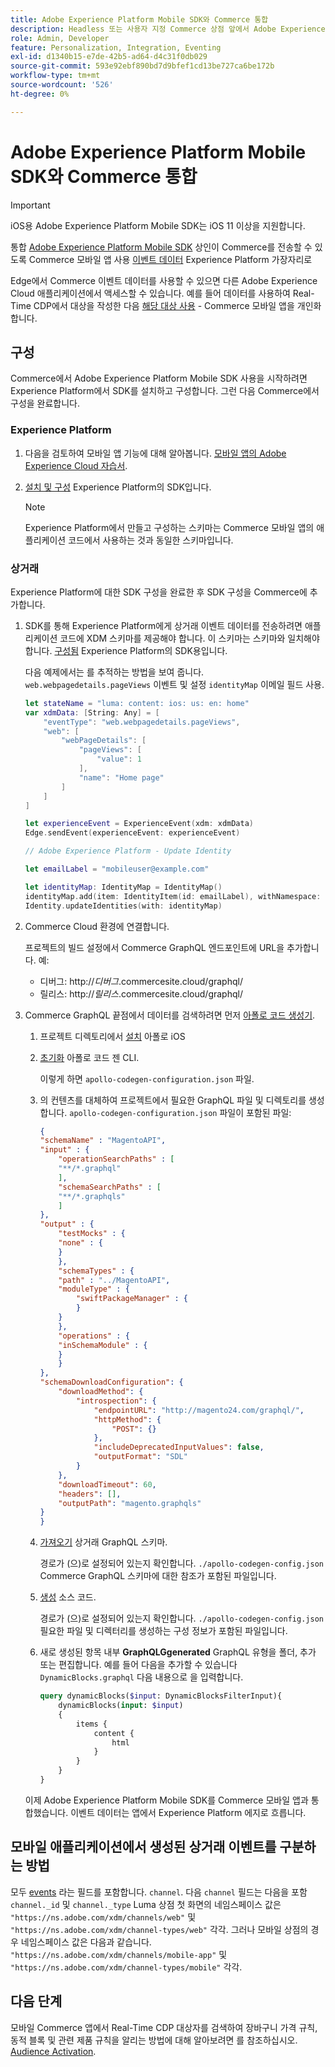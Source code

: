 ```yaml
---
title: Adobe Experience Platform Mobile SDK와 Commerce 통합
description: Headless 또는 사용자 지정 Commerce 상점 앞에서 Adobe Experience Platform Mobile SDK를 사용하는 방법에 대해 알아봅니다.
role: Admin, Developer
feature: Personalization, Integration, Eventing
exl-id: d1340b15-e7de-42b5-ad64-d4c31f0db029
source-git-commit: 593e92ebf890bd7d9bfef1cd13be727ca6be172b
workflow-type: tm+mt
source-wordcount: '526'
ht-degree: 0%

---
```


# Adobe Experience Platform Mobile SDK와 Commerce 통합

>[!IMPORTANT]
>
>iOS용 Adobe Experience Platform Mobile SDK는 iOS 11 이상을 지원합니다.

통합 [Adobe Experience Platform Mobile SDK](https://developer.adobe.com/client-sdks/home/) 상인이 Commerce를 전송할 수 있도록 Commerce 모바일 앱 사용  [이벤트 데이터](events.md) Experience Platform 가장자리로

Edge에서 Commerce 이벤트 데이터를 사용할 수 있으면 다른 Adobe Experience Cloud 애플리케이션에서 액세스할 수 있습니다. 예를 들어 데이터를 사용하여 Real-Time CDP에서 대상을 작성한 다음 [해당 대상 사용](https://experienceleague.adobe.com/docs/commerce-admin/customers/audience-activation.html) - Commerce 모바일 앱을 개인화합니다.

## 구성

Commerce에서 Adobe Experience Platform Mobile SDK 사용을 시작하려면 Experience Platform에서 SDK를 설치하고 구성합니다. 그런 다음 Commerce에서 구성을 완료합니다.

### Experience Platform

1. 다음을 검토하여 모바일 앱 기능에 대해 알아봅니다. [모바일 앱의 Adobe Experience Cloud 자습서](https://experienceleague.adobe.com/docs/platform-learn/implement-mobile-sdk/overview.html).

1. [설치 및 구성](https://developer.adobe.com/client-sdks/documentation/getting-started/) Experience Platform의 SDK입니다.

   >[!NOTE]
   >
   >Experience Platform에서 만들고 구성하는 스키마는 Commerce 모바일 앱의 애플리케이션 코드에서 사용하는 것과 동일한 스키마입니다.

### 상거래

Experience Platform에 대한 SDK 구성을 완료한 후 SDK 구성을 Commerce에 추가합니다.

1. SDK를 통해 Experience Platform에게 상거래 이벤트 데이터를 전송하려면 애플리케이션 코드에 XDM 스키마를 제공해야 합니다. 이 스키마는 스키마와 일치해야 합니다. [구성됨](https://developer.adobe.com/client-sdks/home/getting-started/set-up-schemas-and-datasets/) Experience Platform의 SDK용입니다.

   다음 예제에서는 를 추적하는 방법을 보여 줍니다. `web.webpagedetails.pageViews` 이벤트 및 설정 `identityMap` 이메일 필드 사용.

   ```swift
   let stateName = "luma: content: ios: us: en: home"
   var xdmData: [String: Any] = [
       "eventType": "web.webpagedetails.pageViews",
       "web": [
           "webPageDetails": [
               "pageViews": [
                   "value": 1
               ],
               "name": "Home page"
           ]
       ]
   ]
   
   let experienceEvent = ExperienceEvent(xdm: xdmData)
   Edge.sendEvent(experienceEvent: experienceEvent)
   
   // Adobe Experience Platform - Update Identity
   
   let emailLabel = "mobileuser@example.com"
   
   let identityMap: IdentityMap = IdentityMap()
   identityMap.add(item: IdentityItem(id: emailLabel), withNamespace: "Email")
   Identity.updateIdentities(with: identityMap)
   ```

1. Commerce Cloud 환경에 연결합니다.

   프로젝트의 빌드 설정에서 Commerce GraphQL 엔드포인트에 URL을 추가합니다. 예:

   - 디버그: http://_디버그_.commercesite.cloud/graphql/
   - 릴리스: http://_릴리스_.commercesite.cloud/graphql/

1. Commerce GraphQL 끝점에서 데이터를 검색하려면 먼저 [아폴로 코드 생성기](https://www.apollographql.com/docs/ios/).

   1. 프로젝트 디렉토리에서 [설치](https://www.apollographql.com/docs/ios/get-started#1-install-the-apollo-frameworks) 아폴로 iOS

   1. [초기화](https://www.apollographql.com/docs/ios/code-generation/codegen-cli/#initialize) 아폴로 코드 젠 CLI.

      이렇게 하면 `apollo-codegen-configuration.json` 파일.

   1. 의 컨텐츠를 대체하여 프로젝트에서 필요한 GraphQL 파일 및 디렉토리를 생성합니다. `apollo-codegen-configuration.json` 파일이 포함된 파일:

      ```json
      {
      "schemaName" : "MagentoAPI",
      "input" : {
          "operationSearchPaths" : [
          "**/*.graphql"
          ],
          "schemaSearchPaths" : [
          "**/*.graphqls"
          ]
      },
      "output" : {
          "testMocks" : {
          "none" : {
          }
          },
          "schemaTypes" : {
          "path" : "../MagentoAPI",
          "moduleType" : {
              "swiftPackageManager" : {
              }
          }
          },
          "operations" : {
          "inSchemaModule" : {
          }
          }
      },
      "schemaDownloadConfiguration": {
          "downloadMethod": {
              "introspection": {
                  "endpointURL": "http://magento24.com/graphql/",
                  "httpMethod": {
                      "POST": {}
                  },
                  "includeDeprecatedInputValues": false,
                  "outputFormat": "SDL"
              }
          },
          "downloadTimeout": 60,
          "headers": [],
          "outputPath": "magento.graphqls"
      }
      }
      ```

   1. [가져오기](https://www.apollographql.com/docs/ios/code-generation/codegen-cli/#fetch-schema) 상거래 GraphQL 스키마.

      경로가 (으)로 설정되어 있는지 확인합니다. `./apollo-codegen-config.json` Commerce GraphQL 스키마에 대한 참조가 포함된 파일입니다.

   1. [생성](https://www.apollographql.com/docs/ios/code-generation/codegen-cli/#generate) 소스 코드.

      경로가 (으)로 설정되어 있는지 확인합니다. `./apollo-codegen-config.json` 필요한 파일 및 디렉터리를 생성하는 구성 정보가 포함된 파일입니다.

   1. 새로 생성된 항목 내부 **GraphQLGgenerated** GraphQL 유형을 폴더, 추가 또는 편집합니다. 예를 들어 다음을 추가할 수 있습니다 `DynamicBlocks.graphql` 다음 내용으로 을 입력합니다.

      ```graphql
      query dynamicBlocks($input: DynamicBlocksFilterInput){
          dynamicBlocks(input: $input)
          {
              items {
                  content {
                      html
                  }
              }
          }
      }
      ```

   이제 Adobe Experience Platform Mobile SDK를 Commerce 모바일 앱과 통합했습니다. 이벤트 데이터는 앱에서 Experience Platform 에지로 흐릅니다.

## 모바일 애플리케이션에서 생성된 상거래 이벤트를 구분하는 방법

모두 [events](events.md) 라는 필드를 포함합니다. `channel`. 다음 `channel` 필드는 다음을 포함 `channel._id` 및 `channel._type` Luma 상점 첫 화면의 네임스페이스 값은 `"https://ns.adobe.com/xdm/channels/web"` 및 `"https://ns.adobe.com/xdm/channel-types/web"` 각각. 그러나 모바일 상점의 경우 네임스페이스 값은 다음과 같습니다. `"https://ns.adobe.com/xdm/channels/mobile-app"` 및 `"https://ns.adobe.com/xdm/channel-types/mobile"` 각각.

## 다음 단계

모바일 Commerce 앱에서 Real-Time CDP 대상자를 검색하여 장바구니 가격 규칙, 동적 블록 및 관련 제품 규칙을 알리는 방법에 대해 알아보려면 를 참조하십시오. [Audience Activation](https://experienceleague.adobe.com/docs/commerce-admin/customers/audience-activation.html#retrieve-audiences-using-the-adobe-experience-platform-mobile-sdk).
